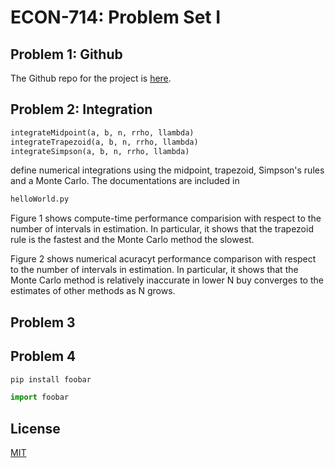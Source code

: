 # ECON-714: Problem Set I

## Problem 1: Github
The Github repo for the project is [here](https://github.com/haksoo92/econ714-pset-1).


## Problem 2: Integration
```python
integrateMidpoint(a, b, n, rrho, llambda)
integrateTrapezoid(a, b, n, rrho, llambda)
integrateSimpson(a, b, n, rrho, llambda)
```
define numerical integrations using the midpoint, trapezoid, Simpson's rules and a Monte Carlo.
The documentations are included in 
```bash
helloWorld.py
```

Figure 1 shows compute-time performance comparision with respect to the number of intervals in estimation. In particular, it shows that the trapezoid rule is the fastest and the Monte Carlo method the slowest.

Figure 2 shows numerical acuracyt performance comparison with respect to the number of intervals in estimation. In particular, it shows that the Monte Carlo method is relatively inaccurate in lower N buy converges to the estimates of other methods as N grows.






## Problem 3

## Problem 4

```bash
pip install foobar
```

```python
import foobar
```

## License
[MIT](https://choosealicense.com/licenses/mit/)
